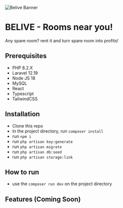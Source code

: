 ![Belive Banner](https://github.com/user-attachments/assets/0329550c-588f-443d-b966-50b4d307b268)
# BELIVE - Rooms near you!
Any spare room? rent it and turn spare room into profits!

## Prerequisites
- PHP 8.2.X
- Laravel 12.19
- Node JS 18
- MySQL
- React
- Typescript
- TailwindCSS

## Installation
- Clone this repo
- In the project directory, run `composer install`
- run `npm i`
- run `php artisan key:generate`
- run `php artisan migrate`
- run `php artisan db:seed`
- run `php artisan storage:link`

## How to run
- use the `composer run dev` on the project directory

## Features (Coming Soon)